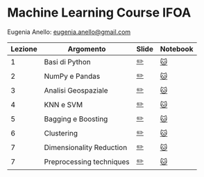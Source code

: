 # Machine Learning Course IFOA

Eugenia Anello: eugenia.anello@gmail.com

|Lezione | Argomento         | Slide       |Notebook    |
| ------------- | ------------- | ------------- | ------------- |
|1| Basi di Python  | [:pencil2:](https://github.com/eugeniaring/machine-learning-course-eugenia/blob/main/slides/lezione1_python_ifoa.pdf) | [:cat:](https://github.com/eugeniaring/machine-learning-course-eugenia/blob/main/code/1_basi_di_python_ifoa.ipynb) |
|2| NumPy e Pandas  | [:pencil2:](https://github.com/eugeniaring/machine-learning-course-eugenia/blob/main/slides/pandas_lezione2_ifoa.pdf)   | [:cat:](https://github.com/eugeniaring/machine-learning-course-eugenia/blob/main/code/2_NumPy_esercizi_ifoa.ipynb) |
|3| Analisi Geospaziale | [:pencil2:](https://github.com/eugeniaring/machine-learning-course-eugenia/blob/main/slides/Analisi_geospaziale_ifoa_3.pdf)   | [:cat:](https://github.com/eugeniaring/machine-learning-course-eugenia/blob/main/code/3_analisi_geo_ifoa.ipynb) |
|4| KNN e SVM  | [:pencil2:](https://github.com/eugeniaring/machine-learning-course-eugenia/blob/main/slides/knn_svm_4_ifoa.pdf)   | [:cat:](https://github.com/eugeniaring/machine-learning-course-eugenia/blob/main/code/4_svc_knn_ifoa.ipynb) |
|5| Bagging e Boosting  | [:pencil2:](https://github.com/eugeniaring/machine-learning-course-eugenia/blob/main/slides/5_bagging_boosting_ifoa.pdf)   | [:cat:](https://github.com/eugeniaring/machine-learning-course-eugenia/blob/896e7fafa0c60a33ab6c6a9e6466fed3e31dc0fe/code/lezione_5_bagging_boosting.ipynb) |
|6| Clustering  | [:pencil2:](https://github.com/eugeniaring/machine-learning-course-eugenia/blob/main/slides/6_clustering_ifoa.pdf)   | [:cat:](https://github.com/eugeniaring/machine-learning-course-eugenia/blob/main/code/6_clustering.ipynb) |
|7| Dimensionality Reduction  | [:pencil2:](https://github.com/eugeniaring/machine-learning-course-eugenia/blob/main/slides/7_dim_red_ifoa.pdf)   | [:cat:](https://github.com/eugeniaring/machine-learning-course-eugenia/blob/main/code/7_dim_reduction_ifoa.ipynb) |
|7| Preprocessing techniques  | [:pencil2:](https://github.com/eugeniaring/machine-learning-course-eugenia/blob/main/slides/8_preprocessing_ifoa.pdf)   | [:cat:](https://github.com/eugeniaring/machine-learning-course-eugenia/blob/main/code/8_preprocessing_ifoa.ipynb) |